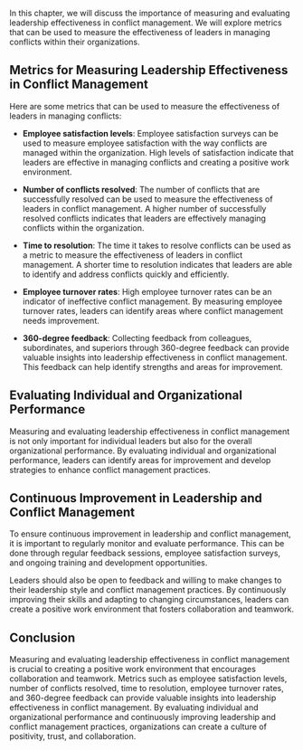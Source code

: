 
In this chapter, we will discuss the importance of measuring and evaluating leadership effectiveness in conflict management. We will explore metrics that can be used to measure the effectiveness of leaders in managing conflicts within their organizations.

Metrics for Measuring Leadership Effectiveness in Conflict Management
---------------------------------------------------------------------

Here are some metrics that can be used to measure the effectiveness of leaders in managing conflicts:

* **Employee satisfaction levels**: Employee satisfaction surveys can be used to measure employee satisfaction with the way conflicts are managed within the organization. High levels of satisfaction indicate that leaders are effective in managing conflicts and creating a positive work environment.

* **Number of conflicts resolved**: The number of conflicts that are successfully resolved can be used to measure the effectiveness of leaders in conflict management. A higher number of successfully resolved conflicts indicates that leaders are effectively managing conflicts within the organization.

* **Time to resolution**: The time it takes to resolve conflicts can be used as a metric to measure the effectiveness of leaders in conflict management. A shorter time to resolution indicates that leaders are able to identify and address conflicts quickly and efficiently.

* **Employee turnover rates**: High employee turnover rates can be an indicator of ineffective conflict management. By measuring employee turnover rates, leaders can identify areas where conflict management needs improvement.

* **360-degree feedback**: Collecting feedback from colleagues, subordinates, and superiors through 360-degree feedback can provide valuable insights into leadership effectiveness in conflict management. This feedback can help identify strengths and areas for improvement.

Evaluating Individual and Organizational Performance
----------------------------------------------------

Measuring and evaluating leadership effectiveness in conflict management is not only important for individual leaders but also for the overall organizational performance. By evaluating individual and organizational performance, leaders can identify areas for improvement and develop strategies to enhance conflict management practices.

Continuous Improvement in Leadership and Conflict Management
------------------------------------------------------------

To ensure continuous improvement in leadership and conflict management, it is important to regularly monitor and evaluate performance. This can be done through regular feedback sessions, employee satisfaction surveys, and ongoing training and development opportunities.

Leaders should also be open to feedback and willing to make changes to their leadership style and conflict management practices. By continuously improving their skills and adapting to changing circumstances, leaders can create a positive work environment that fosters collaboration and teamwork.

Conclusion
----------

Measuring and evaluating leadership effectiveness in conflict management is crucial to creating a positive work environment that encourages collaboration and teamwork. Metrics such as employee satisfaction levels, number of conflicts resolved, time to resolution, employee turnover rates, and 360-degree feedback can provide valuable insights into leadership effectiveness in conflict management. By evaluating individual and organizational performance and continuously improving leadership and conflict management practices, organizations can create a culture of positivity, trust, and collaboration.
